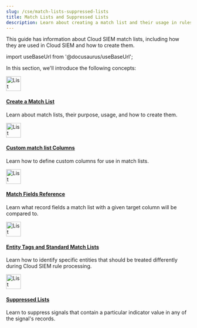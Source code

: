 ```yaml
---
slug: /cse/match-lists-suppressed-lists
title: Match Lists and Suppressed Lists
description: Learn about creating a match list and their usage in rules.
---
```


This guide has information about Cloud SIEM match lists, including how they are used in Cloud SIEM and how to create them.

import useBaseUrl from '@docusaurus/useBaseUrl';

In this section, we'll introduce the following concepts:

<div className="box-wrapper">
<div className="box smallbox card">
  <div className="container">
  <a href={useBaseUrl('docs/cse/match-lists-suppressed-lists/create-match-list')}><img src={useBaseUrl('img/icons/operations/matching-list.png')} alt="List icon" width="40"/><h4>Create a Match List</h4></a>
  <p>Learn about match lists, their purpose, usage, and how to create them. </p>
  </div>
</div>
<div className="box smallbox card">
  <div className="container">
  <a href={useBaseUrl('docs/cse/match-lists-suppressed-lists/custom-match-list-columns')}><img src={useBaseUrl('img/icons/operations/matching-list.png')} alt="List icon" width="40"/><h4>Custom match list Columns</h4></a>
  <p>Learn how to define custom columns for use in match lists.</p>
  </div>
</div>
<div className="box smallbox card">
  <div className="container">
  <a href={useBaseUrl('docs/cse/match-lists-suppressed-lists/match-fields-reference')}><img src={useBaseUrl('img/icons/operations/matching-list.png')} alt="List icon" width="40"/><h4>Match Fields Reference</h4></a>
  <p>Learn what record fields a match list with a given target column will be compared to.</p>
  </div>
</div>
<div className="box smallbox card">
  <div className="container">
  <a href={useBaseUrl('docs/cse/match-lists-suppressed-lists/standard-match-lists')}><img src={useBaseUrl('img/icons/operations/matching-list.png')} alt="List icon" width="40"/><h4>Entity Tags and Standard Match Lists</h4></a>
  <p>Learn how to identify specific entities that should be treated differently during Cloud SIEM rule processing.</p>
  </div>
</div>
<div className="box smallbox card">
  <div className="container">
  <a href={useBaseUrl('docs/cse/match-lists-suppressed-lists/suppressed-lists')}><img src={useBaseUrl('img/icons/operations/matching-list.png')} alt="List icon" width="40"/><h4>Suppressed Lists</h4></a>
  <p>Learn to suppress signals that contain a particular indicator value in any of the signal's records.</p>
  </div>
</div>
</div>
